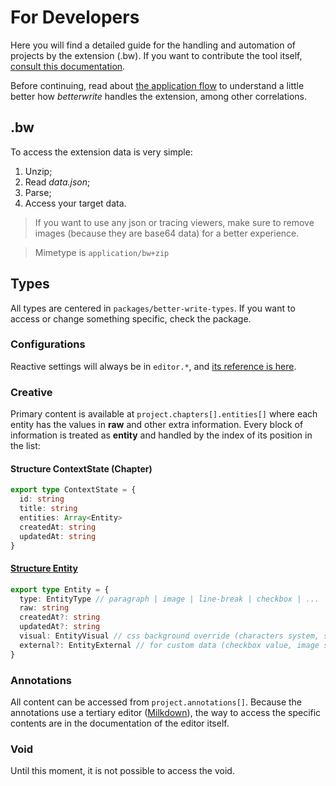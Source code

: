 # For Developers

Here you will find a detailed guide for the handling and automation of projects by the extension (.bw). If you want to contribute the tool itself, [consult this documentation](./CONTRIBUTING.md).

Before continuing, read about [the application flow](./docs/PROJECT_FLOW.md) to understand a little better how *betterwrite* handles the extension, among other correlations.

## .bw

To access the extension data is very simple:

1. Unzip;
2. Read *data.json*;
3. Parse;
4. Access your target data.

> If you want to use any json or tracing viewers, make sure to remove images (because they are base64 data) for a better experience.

> Mimetype is `application/bw+zip`

## Types

All types are centered in `packages/better-write-types`. If you want to access or change something specific, check the package.

### Configurations

Reactive settings will always be in `editor.*`, and [its reference is here](https://github.com/Novout/betterwrite/blob/main/packages/better-write-types/src/editor.ts).

### Creative

Primary content is available at `project.chapters[].entities[]` where each entity has the values ​​in **raw** and other extra information. Every block of information is treated as **entity** and handled by the index of its position in the list:

#### Structure ContextState (Chapter)

```ts
export type ContextState = {
  id: string
  title: string
  entities: Array<Entity>
  createdAt: string
  updatedAt: string
}
```

#### [Structure Entity](https://github.com/Novout/betterwrite/blob/main/packages/better-write-types/src/context.ts#L110)

```ts
export type Entity = {
  type: EntityType // paragraph | image | line-break | checkbox | ...
  raw: string
  createdAt?: string
  updatedAt?: string
  visual: EntityVisual // css background override (characters system, select...)
  external?: EntityExternal // for custom data (checkbox value, image size...)
}
```

### Annotations

All content can be accessed from `project.annotations[]`. Because the annotations use a tertiary editor ([Milkdown](https://milkdown.dev)), the way to access the specific contents are in the documentation of the editor itself.

### Void

Until this moment, it is not possible to access the void.